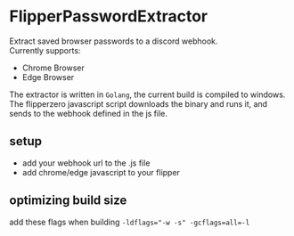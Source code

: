# FlipperPasswordExtractor
Extract saved browser passwords to a discord webhook.<br/>
Currently supports:
- Chrome Browser
- Edge Browser
  
The extractor is written in `Golang`, the current build is compiled to windows. The 
flipperzero javascript script downloads the binary and runs it, and sends to the webhook defined in the js file.
## setup
- add your webhook url to the .js file
- add chrome/edge javascript to your flipper

## optimizing build size
add these flags when building
```-ldflags="-w -s" -gcflags=all=-l```